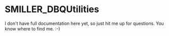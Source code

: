 # SMILLER_DBQUtilities

I don't have full documentation here yet, so just hit me up for questions. You know where to find me. :-)
